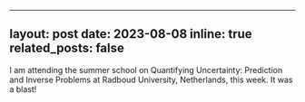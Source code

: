 
---
layout: post
date: 2023-08-08
inline: true
related_posts: false
---

I am attending the summer school on Quantifying Uncertainty: Prediction and Inverse Problems at Radboud University, 
Netherlands, this week. It was a blast!